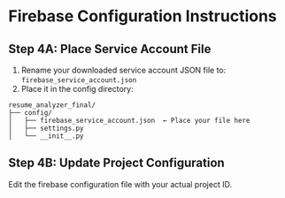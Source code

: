 # Firebase Configuration Instructions

## Step 4A: Place Service Account File

1. Rename your downloaded service account JSON file to: `firebase_service_account.json`
2. Place it in the config directory:

```
resume_analyzer_final/
├── config/
│   ├── firebase_service_account.json  ← Place your file here
│   ├── settings.py
│   └── __init__.py
```

## Step 4B: Update Project Configuration

Edit the firebase configuration file with your actual project ID.
